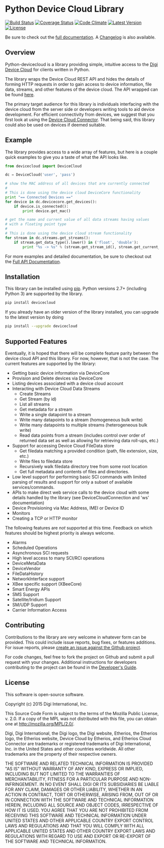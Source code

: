 Python Device Cloud Library
===========================

[![Build Status](https://travis-ci.org/digidotcom/python-devicecloud.svg?branch=master)](https://travis-ci.org/digidotcom/python-devicecloud)
[![Coverage Status](https://img.shields.io/coveralls/digidotcom/python-devicecloud.svg)](https://coveralls.io/r/digidotcom/python-devicecloud)
[![Code Climate](https://img.shields.io/codeclimate/github/digidotcom/python-devicecloud.svg)](https://codeclimate.com/github/digidotcom/python-devicecloud)
[![Latest Version](https://img.shields.io/pypi/v/devicecloud.svg)](https://pypi.python.org/pypi/devicecloud/)
[![License](https://img.shields.io/badge/license-MPL%202.0-blue.svg)](https://github.com/digidotcom/python-devicecloud/blob/master/LICENSE)

Be sure to check out the [full documentation](http://digidotcom.github.io/python-devicecloud).
A [Changelog](https://github.com/digidotcom/python-devicecloud/blob/master/CHANGELOG.md)
is also available.

Overview
--------

Python-devicecloud is a library providing simple, intuitive access to
the [Digi Device Cloud](http://www.digi.com/cloud/digi-device-cloud)
for clients written in Python.

The library wraps the Device Cloud REST API and hides the details of
forming HTTP requests in order to gain access to device information,
file data, streams, and other features of the device cloud.  The API
wrapped can be found
[here](http://ftp1.digi.com/support/documentation/90002008_redirect.htm).

The primary target audience for this library is individuals
interfacing with the device cloud from the server side or developers
writing tools to aid device development.  For efficient connectivity
from devices, we suggest that you first look at using the [Device Cloud
Connector](http://www.etherios.com/products/devicecloud/connector).
That being said, this library could also be used on devices if deemed
suitable.

Example
-------

The library provides access to a wide array of features, but here is a
couple quick examples to give you a taste of what the API looks like.

```python
from devicecloud import DeviceCloud

dc = DeviceCloud('user', 'pass')

# show the MAC address of all devices that are currently connected
#
# This is done using the device cloud DeviceCore functionality
print "== Connected Devices =="
for device in dc.devicecore.get_devices():
    if device.is_connected():
        print device.get_mac()

# get the name and current value of all data streams having values
# with a floating point type
#
# This is done using the device cloud stream functionality
for stream in dc.streams.get_streams():
    if stream.get_data_type().lower() in ('float', 'double'):
        print "%s -> %s" % (stream.get_stream_id(), stream.get_current_value())
```

For more examples and detailed documentation, be sure to checkout out
the [Full API Documentation](https://digidotcom.github.io/python-devicecloud).

Installation
------------

This library can be installed using
[pip](https://github.com/pypa/pip).  Python versions 2.7+ (including
Python 3) are supported by the library.

```sh
pip install devicecloud
```

If you already have an older version of the library installed, you can
upgrade to the latest version by doing

```sh
pip install --upgrade devicecloud
```

Supported Features
------------------

Eventually, it is hoped that there will be complete feature parity
between the device cloud API and this library.  For now, however, that
is not the case.  The current features are supported by the library:

* Getting basic device information via DeviceCore
* Provision and Delete devices via DeviceCore
* Listing devices associated with a device cloud account
* Interacting with Device Cloud Data Streams
  * Create Streams
  * Get Stream (by id)
  * List all streams
  * Get metadata for a stream
  * Write a single datapoint to a stream
  * Write many datapoints to a stream (homogeneous bulk write)
  * Write many datapoints to multiple streams (heterogeneous bulk write)
  * Read data points from a stream (includes control over order of
    returned data set as well as allowing for retrieving data
    roll-ups, etc.)
* Support for accessing Device Cloud FileData store
  * Get filedata matching a provided condition (path, file extension,
    size, etc.)
  * Write files to filedata store
  * Recursively walk filedata directory tree from some root location
  * Get full metadata and contents of files and directories.
* Low level support for performing basic SCI commands with limited parsing
  of results and support for only a subset of available services/commands.
* APIs to make direct web service calls to the device cloud with some details
  handled by the library (see DeviceCloudConnection and 'ws' documentation)
* Device Provisioning via Mac Address, IMEI or Device ID
* Monitors
* Creating a TCP or HTTP monitor

The following features are *not* supported at this time.  Feedback on
which features should be highest priority is always welcome.

* Alarms
* Scheduled Operations
* Asynchronous SCI requests
* High level access to many SCI/RCI operations
* DeviceMetaData
* DeviceVendor
* FileDataHistory
* NetworkInterface support
* XBee specific support (XBeeCore)
* Smart Energy APIs
* SMS Support
* Satellite/Iridium Support
* SM/UDP Support
* Carrier Information Access

Contributing
------------

Contributions to the library are very welcome in whatever form can be
provided.  This could include issue reports, bug fixes, or features
additions.  For issue reports, please [create an issue against the
Github
project](https://github.com/digidotcom/python-devicecloud/issues).

For code changes, feel free to fork the project on Github and submit a
pull request with your changes.  Additional instructions for
developers contributing to the project can be found in the [Developer's
Guide](https://github.com/digidotcom/python-devicecloud/blob/master/HACKING.md).

License
-------

This software is open-source software.

Copyright (c) 2015 Digi International, Inc.

This Source Code Form is subject to the terms of the Mozilla Public
License, v. 2.0. If a copy of the MPL was not distributed with this file,
you can obtain one at http://mozilla.org/MPL/2.0/.

Digi, Digi International, the Digi logo, the Digi website, Etherios,
the Etherios logo, the Etherios website, Device Cloud by Etherios, and
Etherios Cloud Connector are trademarks or registered trademarks of
Digi International, Inc. in the United States and other countries
worldwide. All other trademarks are the property of their respective
owners.

THE SOFTWARE AND RELATED TECHNICAL INFORMATION IS PROVIDED "AS IS"
WITHOUT WARRANTY OF ANY KIND, EXPRESS OR IMPLIED, INCLUDING BUT NOT
LIMITED TO THE WARRANTIES OF MERCHANTABILITY, FITNESS FOR A PARTICULAR
PURPOSE AND NON-INFRINGEMENT. IN NO EVENT SHALL DIGI OR ITS
SUBSIDIARIES BE LIABLE FOR ANY CLAIM, DAMAGES OR OTHER LIABILITY,
WHETHER IN AN ACTION IN CONTRACT, TORT OR OTHERWISE, ARISING FROM, OUT
OF OR IN CONNECTION WITH THE SOFTWARE AND TECHNICAL INFORMATION
HEREIN, INCLUDING ALL SOURCE AND OBJECT CODES, IRRESPECTIVE OF HOW IT
IS USED. YOU AGREE THAT YOU ARE NOT PROHIBITED FROM RECEIVING THIS
SOFTWARE AND TECHNICAL INFORMATION UNDER UNITED STATES AND OTHER
APPLICABLE COUNTRY EXPORT CONTROL LAWS AND REGULATIONS AND THAT YOU
WILL COMPLY WITH ALL APPLICABLE UNITED STATES AND OTHER COUNTRY EXPORT
LAWS AND REGULATIONS WITH REGARD TO USE AND EXPORT OR RE-EXPORT OF THE
SOFTWARE AND TECHNICAL INFORMATION.
